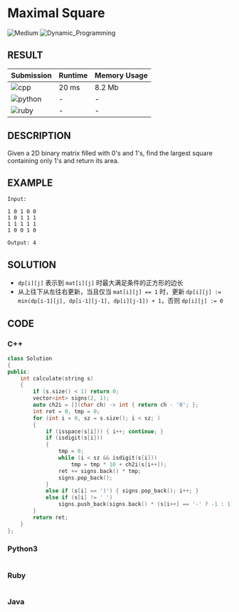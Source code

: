 # Maximal Square

![Medium](https://img.shields.io/badge/-Medium-f0ad4e.svg) ![Dynamic_Programming](https://img.shields.io/badge/动态规划-Dynamic_Programming-007ec6.svg)

## RESULT

| Submission                                                        | Runtime | Memory Usage |
| ----------------------------------------------------------------- | ------- | ------------ |
| ![cpp](https://img.shields.io/badge/leetcode221-cpp-f34b7d.svg)   | 20 ms   | 8.2 Mb       |
| ![python](https://img.shields.io/badge/leetcode221-py-3572A5.svg) | -       | -            |
| ![ruby](https://img.shields.io/badge/leetcode221-rb-701516.svg)   | -       | -            |

## DESCRIPTION

Given a 2D binary matrix filled with 0's and 1's, find the largest square containing only 1's and return its area.

## EXAMPLE

```plain
Input: 

1 0 1 0 0
1 0 1 1 1
1 1 1 1 1
1 0 0 1 0

Output: 4
```

## SOLUTION

* `dp[i][j]` 表示到 `mat[i][j]` 时最大满足条件的正方形的边长
* 从上往下从左往右更新，当且仅当 `mat[i][j] == 1` 时，更新 `dp[i][j] := min(dp[i-1][j], dp[i-1][j-1], dp[i][j-1]) + 1`，否则 `dp[i][j] := 0`

## CODE

### C++

```cpp
class Solution
{
public:
    int calculate(string s)
    {
        if (s.size() < 1) return 0;
        vector<int> signs(2, 1);
        auto ch2i = [](char ch) -> int { return ch - '0'; };
        int ret = 0, tmp = 0;
        for (int i = 0, sz = s.size(); i < sz; )
        {
            if (isspace(s[i])) { i++; continue; }
            if (isdigit(s[i]))
            {
                tmp = 0;
                while (i < sz && isdigit(s[i]))
                    tmp = tmp * 10 + ch2i(s[i++]);
                ret += signs.back() * tmp;
                signs.pop_back();
            }
            else if (s[i] == ')') { signs.pop_back(); i++; }
            else if (s[i] != ' ')
                signs.push_back(signs.back() * (s[i++] == '-' ? -1 : 1));
        }
        return ret;
    }
};
```

### Python3

```python
```

### Ruby

```ruby
```

### Java
